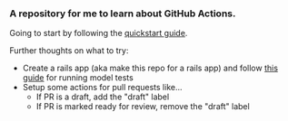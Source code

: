 ### A repository for me to learn about GitHub Actions.

Going to start by following the [quickstart guide](https://docs.github.com/en/actions/writing-workflows/quickstart).

Further thoughts on what to try:
- Create a rails app (aka make this repo for a rails app) and follow [this guide](https://medium.com/@OwenTran/github-workflow-for-rails-ci-34209a53d19e) for running model tests
- Setup some actions for pull requests like...
  - If PR is a draft, add the "draft" label
  - If PR is marked ready for review, remove the "draft" label
